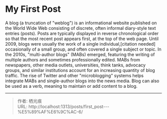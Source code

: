 # My First Post


A blog (a truncation of "weblog") is an informational website published on the World Wide Web consisting of discrete, often informal diary-style text entries (posts). Posts are typically displayed in reverse chronological order so that the most recent post appears first, at the top of the web page. Until 2009, blogs were usually the work of a single individual,[citation needed] occasionally of a small group, and often covered a single subject or topic. In the 2010s, "multi-author blogs" (MABs) emerged, featuring the writing of multiple authors and sometimes professionally edited. MABs from newspapers, other media outlets, universities, think tanks, advocacy groups, and similar institutions account for an increasing quantity of blog traffic. The rise of Twitter and other "microblogging" systems helps integrate MABs and single-author blogs into the news media. Blog can also be used as a verb, meaning to maintain or add content to a blog.


---

> 作者: 栖光痕  
> URL: http://localhost:1313/posts/first_post---%E5%89%AF%E6%9C%AC-6/  

